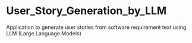 # User_Story_Generation_by_LLM
Application to generate user stories from software requirement text using LLM (Large Language Models)
